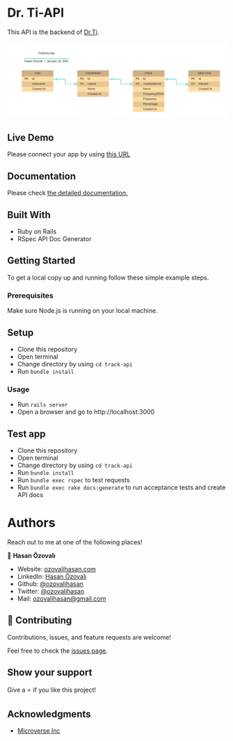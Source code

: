 # Dr. Ti-API

This API is the backend of [Dr.Ti](https://github.com/ozovalihasan/track).

![screenshot](./public/ERD-Dr.Ti-API.png)

## Live Demo

Please connect your app by using [this URL](https://dr-ti-api.herokuapp.com)

## Documentation
Please check [the detailed documentation.](https://dr-ti-api.herokuapp.com/api/docs)

## Built With

- Ruby on Rails
- RSpec API Doc Generator


## Getting Started

To get a local copy up and running follow these simple example steps.

### Prerequisites

Make sure Node.js is running on your local machine.

## Setup

- Clone this repository
- Open terminal
- Change directory by using `cd track-api`
- Run `bundle install`


### Usage

- Run `rails server`
- Open a browser and go to http://localhost:3000

## Test app

- Clone this repository
- Open terminal
- Change directory by using `cd track-api`
- Run `bundle install`
- Run `bundle exec rspec` to test requests
- Run `bundle exec rake docs:generate` to run  acceptance tests and create API docs

# Authors

Reach out to me at one of the following places!

👤 **Hasan Özovalı**

- Website: [ozovalihasan.com](https://www.ozovalihasan.com/)
- LinkedIn: [Hasan Özovalı](https://www.linkedin.com/in/hasan-ozovali/)
- Github: [@ozovalihasan](https://github.com/ozovalihasan)
- Twitter: [@ozovalihasan](https://twitter.com/ozovalihasan)
- Mail: [ozovalihasan@gmail.com](mailto:ozovalihasan@gmail.com)


## 🤝 Contributing

Contributions, issues, and feature requests are welcome!

Feel free to check the [issues page](https://github.com/ozovalihasan/track-api/issues).

## Show your support

Give a ⭐️ if you like this project!

## Acknowledgments

- [Microverse Inc](https://www.microverse.org/)
 


